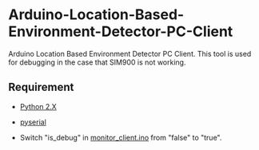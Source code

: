 # Arduino-Location-Based-Environment-Detector-PC-Client
Arduino Location Based Environment Detector PC Client. This tool is used for debugging in the case that SIM900 is not working.

Requirement
------------

* [Python 2.X](https://www.python.org/downloads/)

* [pyserial](http://pyserial.sourceforge.net/)

* Switch "is_debug" in [monitor_client.ino](https://github.com/lincanbin/Arduino-Location-Based-Environment-Detector-Client/blob/master/monitor_client/monitor_client.ino#L39) from "false" to "true".